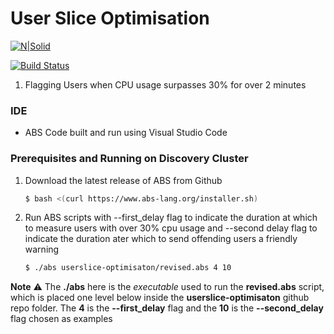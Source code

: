 # User Slice Optimisation

[![N|Solid](https://cldup.com/dTxpPi9lDf.thumb.png)](https://nodesource.com/products/nsolid)

[![Build Status](https://travis-ci.org/joemccann/dillinger.svg?branch=master)](https://travis-ci.org/joemccann/dillinger)

1. Flagging Users when CPU usage surpasses 30% for over 2 minutes

### IDE 

* ABS Code built and run using Visual Studio Code 

### Prerequisites and Running on Discovery Cluster

1. Download the latest release of ABS from Github
    ```sh
    $ bash <(curl https://www.abs-lang.org/installer.sh)
    ```

2. Run ABS scripts with --first_delay flag to indicate the duration at which to measure users with over 30% cpu usage and --second delay flag to indicate the duration ater which to send offending users a friendly warning
    ```sh
    $ ./abs userslice-optimisaton/revised.abs 4 10
    ```
    
**Note** :warning: The **./abs** here is the _executable_ used to run the **revised.abs** script, which is placed one level below inside the **userslice-optimisaton** github repo folder. The **4** is the **--first_delay** flag and the **10** is the **--second_delay** flag chosen as examples
